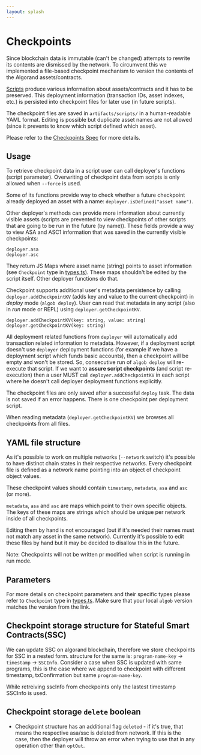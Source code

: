 ```yaml
---
layout: splash
---
```


# Checkpoints

Since blockchain data is immutable (can't be changed) attempts to rewrite its contents are dismissed by the network.
To circumvent this we implemented a file-based checkpoint mechanism to version the contents of the Algorand assets/contracts.

[Scripts](./user-script-execution.md) produce various information about assets/contracts and it has to be preserved.
This deployment information (transaction IDs, asset indexes, etc.) is persisted into checkpoint files for later use (in future scripts).

The checkpoint files are saved in `artifacts/scripts/` in a human-readable YAML format.
Editing is possible but duplicate asset names are not allowed (since it prevents to know which script defined which asset).

Please refer to the [Checkpoints Spec](https://paper.dropbox.com/published/Algorand-builder-specs--A7njBF~7_VHYy0l3m3RAKgYVBg-c4ycJtlcmEaRIbptAPqNYS6#:h2=Deployment-Checkpoints) for more details.

## Usage
To retrieve checkpoint data in a script user can call deployer's functions (script parameter).
Overwriting of checkpoint data from scripts is only allowed when `--force` is used.

Some of its functions provide way to check whether a future checkpoint already deployed an asset with a name: `deployer.isDefined("asset name")`.

Other deployer's methods can provide more information about currently visible assets (scripts are prevented to view checkpoints of other scripts that are going to be run in the future (by name)).
These fields provide a way to view ASA and ASC1 information that was saved in the currently visible checkpoints:
```
deployer.asa
deployer.asc
```
They return JS Maps where asset name (string) points to asset information (see `Checkpoint` type in [types.ts](https://github.com/scale-it/algo-builder/blob/master/packages/algob/src/types.ts)).
These maps shouldn't be edited by the script itself.
Other deployer functions do that.

Checkpoint supports additional user's metadata persistence by calling `deployer.addCheckpointKV` (adds key and value to the current checkpoint) in _deploy_ mode (`algob deploy`). User can read that metadata in any script (also in _run_ mode or REPL) using `deployer.getCheckpointKV`.

```
deployer.addCheckpointKV(key: string, value: string)
deployer.getCheckpointKV(key: string)
```

All deployment related functions from `deployer` will automatically add transaction related information to metadata.
However, if a deployment script doesn't use `deployer` deployment functions (for example if we have a deployment script which funds basic accounts), then a checkpoint will be empty and won't be stored. So, consecutive run of `algob deploy` will re-execute that script. If we want to **assure  script checkpoints** (and script re-execution) then a user MUST call `deployer.addCheckpointKV` in each script where he doesn't call deployer deployment functions explicitly.

The checkpoint files are only saved after a successful `deploy` task. The data is not saved if an error happens. There is one checkpoint per deployment script.

When reading metadata (`deployer.getCheckpointKV`) we browses all checkpoints from all files.


## YAML file structure
As it's possible to work on multiple networks (`--network` switch) it's possible to have distinct chain states in their respective networks.
Every checkpoint file is defined as a network name pointing into an object of checkpoint object values.

These checkpoint values should contain `timestamp`, `metadata`, `asa` and `asc` (or more).

`metadata`, `asa` and `asc` are maps which point to their own specific objects.
The keys of these maps are strings which should be unique per network inside of all checkpoints.

Editing them by hand is not encouraged (but if it's needed their names must not match any asset in the same network).
Currently it's possible to edit these files by hand but it may be decided to disallow this in the future.

Note: Checkpoints will not be written pr modified when script is running in run mode.

## Parameters

For more details on checkpoint parameters and their specific types please refer to `Checkpoint` type in [types.ts](https://github.com/scale-it/algo-builder/blob/master/packages/algob/src/types.ts).
Make sure that your local `algob` version matches the version from the link.

## Checkpoint storage structure for Stateful Smart Contracts(SSC)

We can update SSC on algorand blockchain, therefore we store checkpoints for SSC in a nested form.
structure for the same is:
        `program-name-key` -> `timestamp` -> `SSCInfo`.
Consider a case when SSC is updated with same programs, this is the case where we append to checkpoint with different timestamp, txConfirmation but same `program-name-key`.

While retreiving sscInfo from checkpoints only the lastest timestamp SSCInfo is used.

## Checkpoint storage `delete` boolean

- Checkpoint structure has an additional flag `deleted` - if it's true, that means the respective asa/ssc is deleted from network. If this is the case, then the deployer will throw an error when trying to use that in any operation other than `optOut`.
